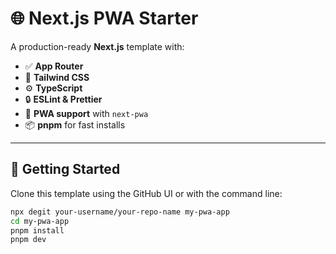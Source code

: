 # 🌐 Next.js PWA Starter

A production-ready **Next.js** template with:

- ✅ **App Router**
- 🎨 **Tailwind CSS**
- ⚙️ **TypeScript**
- 🔒 **ESLint & Prettier**
- 📱 **PWA support** with `next-pwa`
- 📦 **pnpm** for fast installs

---

## 🚀 Getting Started

Clone this template using the GitHub UI or with the command line:

```bash
npx degit your-username/your-repo-name my-pwa-app
cd my-pwa-app
pnpm install
pnpm dev
```
